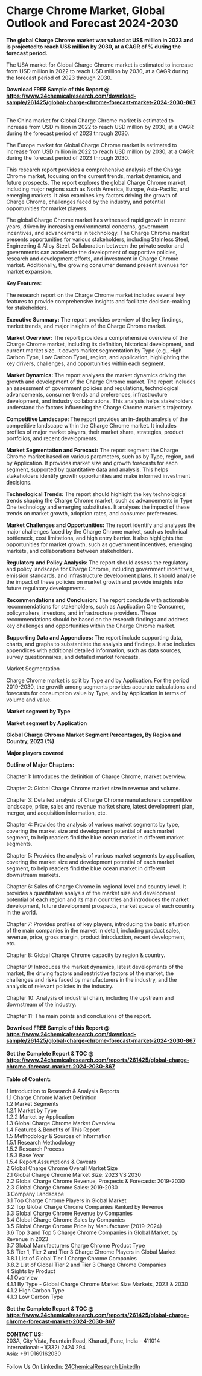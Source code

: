 <h1>Charge Chrome Market, Global Outlook and Forecast 2024-2030</h1><p><strong>The global Charge Chrome market was valued at US$ million in 2023 and is projected to reach US$ million by 2030, at a CAGR of % during the forecast period.</strong></p><p>
</p><p>The USA market for Global Charge Chrome market is estimated to increase from USD million in 2022 to reach USD million by 2030, at a CAGR during the forecast period of 2023 through 2030.</p><div><b>Download FREE Sample of this Report @ 
            <a href="https://www.24chemicalresearch.com/download-sample/261425/global-charge-chrome-forecast-market-2024-2030-867">
            https://www.24chemicalresearch.com/download-sample/261425/global-charge-chrome-forecast-market-2024-2030-867</a></b></div><br><p>
</p><p>The China market for Global Charge Chrome market is estimated to increase from USD million in 2022 to reach USD million by 2030, at a CAGR during the forecast period of 2023 through 2030.</p><p>
</p><p>The Europe market for Global Charge Chrome market is estimated to increase from USD million in 2022 to reach USD million by 2030, at a CAGR during the forecast period of 2023 through 2030.</p><p>
</p><p>This research report provides a comprehensive analysis of the Charge Chrome market, focusing on the current trends, market dynamics, and future prospects. The report explores the global Charge Chrome market, including major regions such as North America, Europe, Asia-Pacific, and emerging markets. It also examines key factors driving the growth of Charge Chrome, challenges faced by the industry, and potential opportunities for market players.</p><p>
The global Charge Chrome market has witnessed rapid growth in recent years, driven by increasing environmental concerns, government incentives, and advancements in technology. The Charge Chrome market presents opportunities for various stakeholders, including Stainless Steel, Engineering &amp; Alloy Steel. Collaboration between the private sector and governments can accelerate the development of supportive policies, research and development efforts, and investment in Charge Chrome market. Additionally, the growing consumer demand present avenues for market expansion.</p><p>
<strong>Key Features:</strong></p><p>
The research report on the Charge Chrome market includes several key features to provide comprehensive insights and facilitate decision-making for stakeholders.</p><p>
<strong>Executive Summary: </strong>The report provides overview of the key findings, market trends, and major insights of the Charge Chrome market.</p><p>
<strong>Market Overview:</strong> The report provides a comprehensive overview of the Charge Chrome market, including its definition, historical development, and current market size. It covers market segmentation by Type (e.g., High Carbon Type, Low Carbon Type), region, and application, highlighting the key drivers, challenges, and opportunities within each segment.</p><p>
<strong>Market Dynamics: </strong>The report analyses the market dynamics driving the growth and development of the Charge Chrome market. The report includes an assessment of government policies and regulations, technological advancements, consumer trends and preferences, infrastructure development, and industry collaborations. This analysis helps stakeholders understand the factors influencing the Charge Chrome market's trajectory.</p><p>
<strong>Competitive Landscape: </strong>The report provides an in-depth analysis of the competitive landscape within the Charge Chrome market. It includes profiles of major market players, their market share, strategies, product portfolios, and recent developments.</p><p>
<strong>Market Segmentation and Forecast:</strong> The report segment the Charge Chrome market based on various parameters, such as by Type, region, and by Application. It provides market size and growth forecasts for each segment, supported by quantitative data and analysis. This helps stakeholders identify growth opportunities and make informed investment decisions.</p><p>
<strong>Technological Trends: </strong>The report should highlight the key technological trends shaping the Charge Chrome market, such as advancements in Type One technology and emerging substitutes. It analyses the impact of these trends on market growth, adoption rates, and consumer preferences.</p><p>
<strong>Market Challenges and Opportunities: </strong>The report identify and analyses the major challenges faced by the Charge Chrome market, such as technical bottleneck, cost limitations, and high entry barrier. It also highlights the opportunities for market growth, such as government incentives, emerging markets, and collaborations between stakeholders.</p><p>
<strong>Regulatory and Policy Analysis: </strong>The report should assess the regulatory and policy landscape for Charge Chrome, including government incentives, emission standards, and infrastructure development plans. It should analyse the impact of these policies on market growth and provide insights into future regulatory developments.</p><p>
<strong>Recommendations and Conclusion: </strong>The report conclude with actionable recommendations for stakeholders, such as Application One Consumer, policymakers, investors, and infrastructure providers. These recommendations should be based on the research findings and address key challenges and opportunities within the Charge Chrome market.</p><p>
<strong>Supporting Data and Appendices: </strong>The report include supporting data, charts, and graphs to substantiate the analysis and findings. It also includes appendices with additional detailed information, such as data sources, survey questionnaires, and detailed market forecasts.</p><p>
Market Segmentation</p><p>
Charge Chrome market is split by Type and by Application. For the period 2019-2030, the growth among segments provides accurate calculations and forecasts for consumption value by Type, and by Application in terms of volume and value.</p><p>
<strong>Market segment by Type</strong></p><p>
</p><p>
</p><p><strong>Market segment by Application</strong></p><p>
</p><p>
</p><p><strong>Global Charge Chrome Market Segment Percentages, By Region and Country, 2023 (%)</strong></p><p>
</p><p>
</p><p></p><p>
</p><p><strong>Major players covered</strong></p><p>
</p><p>
</p><p><strong>Outline of Major Chapters:</strong></p><p>
Chapter 1: Introduces the definition of Charge Chrome, market overview.</p><p>
Chapter 2: Global Charge Chrome market size in revenue and volume.</p><p>
Chapter 3: Detailed analysis of Charge Chrome manufacturers competitive landscape, price, sales and revenue market share, latest development plan, merger, and acquisition information, etc.</p><p>
Chapter 4: Provides the analysis of various market segments by type, covering the market size and development potential of each market segment, to help readers find the blue ocean market in different market segments.</p><p>
Chapter 5: Provides the analysis of various market segments by application, covering the market size and development potential of each market segment, to help readers find the blue ocean market in different downstream markets.</p><p>
Chapter 6: Sales of Charge Chrome in regional level and country level. It provides a quantitative analysis of the market size and development potential of each region and its main countries and introduces the market development, future development prospects, market space of each country in the world.</p><p>
Chapter 7: Provides profiles of key players, introducing the basic situation of the main companies in the market in detail, including product sales, revenue, price, gross margin, product introduction, recent development, etc.</p><p>
Chapter 8: Global Charge Chrome capacity by region &amp; country.</p><p>
Chapter 9: Introduces the market dynamics, latest developments of the market, the driving factors and restrictive factors of the market, the challenges and risks faced by manufacturers in the industry, and the analysis of relevant policies in the industry.</p><p>
Chapter 10: Analysis of industrial chain, including the upstream and downstream of the industry.</p><p>
Chapter 11: The main points and conclusions of the report.</p><div><b>Download FREE Sample of this Report @ 
            <a href="https://www.24chemicalresearch.com/download-sample/261425/global-charge-chrome-forecast-market-2024-2030-867">
            https://www.24chemicalresearch.com/download-sample/261425/global-charge-chrome-forecast-market-2024-2030-867</a></b></div><br><div><b>Get the Complete Report & TOC @ 
            <a href="https://www.24chemicalresearch.com/reports/261425/global-charge-chrome-forecast-market-2024-2030-867">
            https://www.24chemicalresearch.com/reports/261425/global-charge-chrome-forecast-market-2024-2030-867</a></b></div><br>
            <b>Table of Content:</b><p>1 Introduction to Research & Analysis Reports<br />
    1.1 Charge Chrome Market Definition<br />
    1.2 Market Segments<br />
        1.2.1 Market by Type<br />
        1.2.2 Market by Application<br />
    1.3 Global Charge Chrome Market Overview<br />
    1.4 Features & Benefits of This Report<br />
    1.5 Methodology & Sources of Information<br />
        1.5.1 Research Methodology<br />
        1.5.2 Research Process<br />
        1.5.3 Base Year<br />
        1.5.4 Report Assumptions & Caveats<br />
2 Global Charge Chrome Overall Market Size<br />
    2.1 Global Charge Chrome Market Size: 2023 VS 2030<br />
    2.2 Global Charge Chrome Revenue, Prospects & Forecasts: 2019-2030<br />
    2.3 Global Charge Chrome Sales: 2019-2030<br />
3 Company Landscape<br />
    3.1 Top Charge Chrome Players in Global Market<br />
    3.2 Top Global Charge Chrome Companies Ranked by Revenue<br />
    3.3 Global Charge Chrome Revenue by Companies<br />
    3.4 Global Charge Chrome Sales by Companies<br />
    3.5 Global Charge Chrome Price by Manufacturer (2019-2024)<br />
    3.6 Top 3 and Top 5 Charge Chrome Companies in Global Market, by Revenue in 2023<br />
    3.7 Global Manufacturers Charge Chrome Product Type<br />
    3.8 Tier 1, Tier 2 and Tier 3 Charge Chrome Players in Global Market<br />
        3.8.1 List of Global Tier 1 Charge Chrome Companies<br />
        3.8.2 List of Global Tier 2 and Tier 3 Charge Chrome Companies<br />
4 Sights by Product<br />
    4.1 Overview<br />
        4.1.1 By Type - Global Charge Chrome Market Size Markets, 2023 & 2030<br />
        4.1.2 High Carbon Type<br />
        4.1.3 Low Carbon Type</p><div><b>Get the Complete Report & TOC @ 
            <a href="https://www.24chemicalresearch.com/reports/261425/global-charge-chrome-forecast-market-2024-2030-867">
            https://www.24chemicalresearch.com/reports/261425/global-charge-chrome-forecast-market-2024-2030-867</a></b></div><br><b>CONTACT US:</b><br>
            203A, City Vista, Fountain Road, Kharadi, Pune, India - 411014<br>
            International: +1(332) 2424 294<br>
            Asia: +91 9169162030 <br><br>
            Follow Us On LinkedIn: <a href="https://www.linkedin.com/company/24chemicalresearch/">24ChemicalResearch LinkedIn</a>
